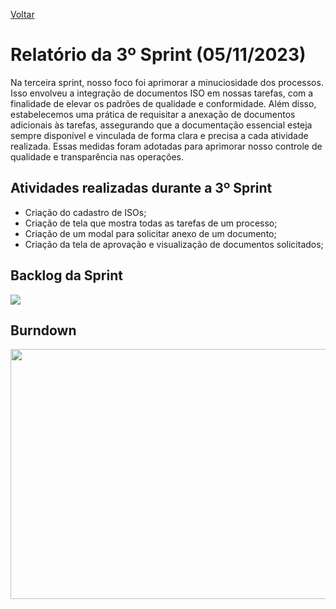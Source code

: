 <a href="../README.md">Voltar</a>

<h1>Relatório da 3º Sprint (05/11/2023)</h1>

<p>Na terceira sprint, nosso foco foi aprimorar a minuciosidade dos processos. Isso envolveu a integração de documentos ISO em nossas tarefas, com a finalidade de elevar os padrões de qualidade e conformidade. Além disso, estabelecemos uma prática de requisitar a anexação de documentos adicionais às tarefas, assegurando que a documentação essencial esteja sempre disponível e vinculada de forma clara e precisa a cada atividade realizada. Essas medidas foram adotadas para aprimorar nosso controle de qualidade e transparência nas operações. </p>


<h2>Atividades realizadas durante a 3º Sprint </h2>
  <ul>
      <li>Criação do cadastro de ISOs;</li>
      <li>Criação de tela que mostra todas as tarefas de um processo;</li>
      <li>Criação de um modal para solicitar anexo de um documento;</li>
      <li>Criação da tela de aprovação e visualização de documentos solicitados;</li>
  </ul>
<h2>Backlog da Sprint</h2>
<img src="https://github.com/apiFatec/API-3-Semestre-Ionic/assets/112169639/01f6f5ae-304e-4918-8b64-e63f4ef20eeb"</img>



<h2>Burndown</h2>
<img style="width: 800px; height:400px" src="https://github.com/apiFatec/API-3-Semestre-Ionic/assets/112169639/d79261c8-b54b-453b-ba22-3614b6a04efe"</img>


